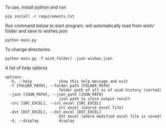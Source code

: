
To use, install python and run 
```
pip install -r requirements.txt
```

Run command below to start program, will automatically load from wish/ folder and save to wishes.json
```
python main.py
```
To change directories
```
python main.py -f wish_folder/ -json wishes.json
```
A list of help options
```
options:
  -h, --help            show this help message and exit
  -f [FOLDER_PATH], --folder_path [FOLDER_PATH]
                        folder path of all ss of wish history (sorted)
  -json [JSON_PATH], --json_path [JSON_PATH]
                        json path to store output result
  -src [SRC_EXCEL], --src_excel [SRC_EXCEL]
                        src excel (source excel file)
  -dst [DST_EXCEL], --dst_excel [DST_EXCEL]
                        dst excel (where modified excel file is saved)
  -d, --display         display
```
